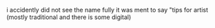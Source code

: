i accidently did not see the name fully it was ment to say "tips for artist (mostly traditional and there is some digital)
